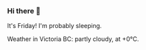 ### Hi there :wave:

It's Friday! I'm probably sleeping.

Weather in Victoria BC: partly cloudy, at +0°C.
